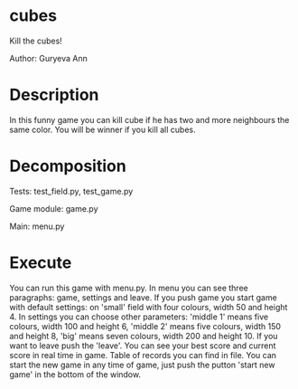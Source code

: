 # cubes
Kill the cubes!

Author: Guryeva Ann

# Description

In this funny game you can kill cube if he has two and more neighbours the same color. 
You will be winner if you kill all cubes.

# Decomposition

Tests: test_field.py, test_game.py

Game module: game.py

Main: menu.py

# Execute

You can run this game with menu.py. In menu you can see three paragraphs: game, settings and leave. If you push game
you start game with default settings: on 'small' field with four colours, width 50 and height 4. In settings you can choose
other parameters: 'middle 1' means five colours, width 100 and height 6, 'middle 2' means five colours, width 150 and 
height 8, 'big' means seven colours, width 200 and height 10. If you want to leave push the 'leave'. 
You can see your best score and current score in real time in game. Table of records you can find in file. 
You can start the new game in any time of game, just push the putton 'start new game' in the bottom of the window. 
